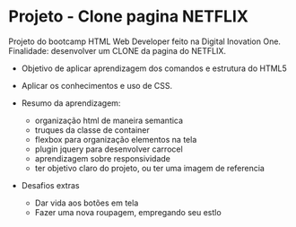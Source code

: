 # Projeto - Clone pagina NETFLIX
Projeto do bootcamp HTML Web Developer feito na Digital Inovation One.
Finalidade: desenvolver um CLONE da pagina do NETFLIX.
- Objetivo de aplicar aprendizagem dos comandos e estrutura do HTML5
- Aplicar os conhecimentos e uso de CSS. 
- Resumo da aprendizagem:
    - organização html de maneira semantica
    - truques da classe de container
    - flexbox para organização elementos na tela
    - plugin jquery para desenvolver carrocel
    - aprendizagem sobre responsividade
    - ter objetivo claro do projeto, ou ter uma imagem de referencia
    
- Desafios extras
    - Dar vida aos botões em tela
    - Fazer uma nova roupagem, empregando seu estlo

